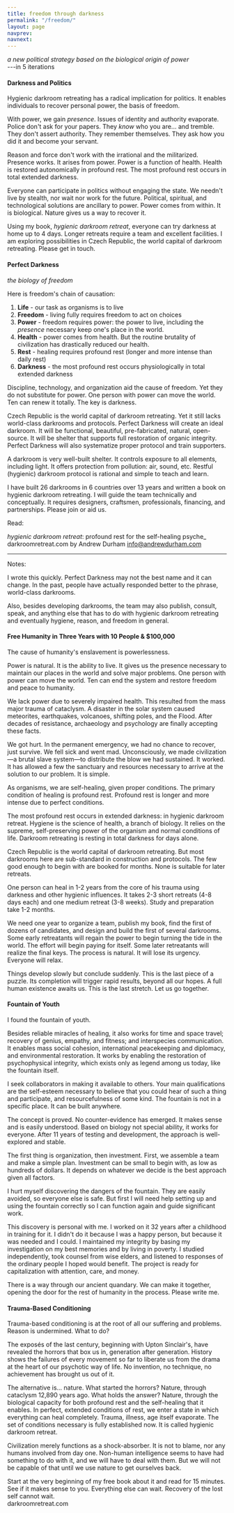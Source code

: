 ```yaml
---
title: freedom through darkness
permalink: "/freedom/"
layout: page
navprev: 
navnext:
---
```


_a new political strategy based on the biological origin of power_  
---in 5 iterations

#### Darkness and Politics

Hygienic darkroom retreating has a radical implication for politics. It enables individuals to recover personal power, the basis of freedom.

With power, we gain _presence_. Issues of identity and authority evaporate. Police don't ask for your papers. They _know_ who you are... and tremble. They don't assert authority. They remember themselves. They ask how you did it and become your servant.

Reason and force don't work with the irrational and the militarized. Presence works. It arises from power. Power is a function of health. Health is restored autonomically in profound rest. The most profound rest occurs in total extended darkness.

Everyone can participate in politics without engaging the state. We needn't live by stealth, nor wait nor work for the future. Political, spiritual, and technological solutions are ancillary to power. Power comes from within. It is biological. Nature gives us a way to recover it. 

Using my book, _hygienic darkroom retreat_, everyone can try darkness at home up to 4 days. Longer retreats require a team and excellent facilities. I am exploring possibilities in Czech Republic, the world capital of darkroom retreating. Please get in touch.

#### Perfect Darkness

_the biology of freedom_ 

Here is freedom's chain of causation:

1. **Life** - our task as organisms is to live
2. **Freedom** - living fully requires freedom to act on choices
3. **Power** - freedom requires power: the power to live, including the _presence_ necessary keep one's place
in the world.
4. **Health** - power comes from health. But the routine brutality of
civilization has drastically reduced our health.
5. **Rest** - healing requires profound rest (longer and more intense than daily rest)
6. **Darkness** - the most profound rest occurs physiologically in total
extended darkness

Discipline, technology, and organization aid the cause of freedom. Yet they do not substitute for power. One person with power can move the world. Ten can renew it totally. The key is darkness.

Czech Republic is the world capital of darkroom retreating. Yet it still lacks world-class darkrooms and protocols. Perfect Darkness will create an ideal darkroom. It will be functional, beautiful, pre-fabricated, natural, open-source. It will be shelter that supports full restoration of organic integrity. Perfect Darkness will also systematize proper protocol and train supporters.

A darkroom is very well-built shelter. It controls exposure to all elements, including light. It offers protection from pollution: air,
sound, etc. Restful (hygienic) darkroom protocol is rational and simple to teach and learn.

I have built 26 darkrooms in 6 countries over 13 years and written a book on hygienic darkroom retreating. I will guide the team
technically and conceptually. It requires designers, craftsmen, professionals, financing, and partnerships.  Please join or aid us.

Read: 

_hygienic darkroom retreat_:
profound rest for the self-healing psyche_
darkroomretreat.com
by Andrew Durham
info@andrewdurham.com

---

Notes: 

I wrote this quickly. Perfect Darkness may not the best name and it can change. In the past, people have actually responded better to the phrase, world-class darkrooms.

Also, besides developing darkrooms, the team may also publish, consult, speak, and anything else that has to do with hygienic
darkroom retreating and eventually hygiene, reason, and freedom in general.

#### Free Humanity in Three Years with 10 People & $100,000

The cause of humanity's enslavement is powerlessness. 

Power is natural. It is the ability to live. It gives us the presence necessary to maintain our places in the world and solve major problems. One person with power can move the world. Ten can end the system and restore freedom and peace to humanity.

We lack power due to severely impaired health. This resulted from the mass major trauma of cataclysm. A disaster in the solar system caused meteorites, earthquakes, volcanoes, shifting poles, and the Flood. After decades of resistance, archaeology and psychology are finally accepting these facts.

We got hurt. In the permanent emergency, we had no chance to recover, just survive. We fell sick and went mad. Unconsciously, we made civilization—a brutal slave system—to distribute the blow we had sustained. It worked. It has allowed a few the sanctuary and resources necessary to arrive at the solution to our problem. It is simple. 

As organisms, we are self-healing, given proper conditions. The primary condition of healing is profound rest. Profound rest is longer and more intense due to perfect conditions.

The most profound rest occurs in extended darkness: in hygienic darkroom retreat. Hygiene is the science of health, a branch of biology. It relies on the supreme, self-preserving power of the organism and normal conditions of life. Darkroom retreating is resting in total darkness for days alone. 

Czech Republic is the world capital of darkroom retreating. But most darkrooms here are sub-standard in construction and protocols. The few good enough to begin with are booked for months. None is suitable for later retreats. 

One person can heal in 1-2 years from the core of his trauma using darkness and other hygienic influences. It takes 2-3 short retreats (4-8 days each) and one medium retreat (3-8 weeks). Study and preparation take 1-2 months.

We need one year to organize a team, publish my book, find the first of dozens of candidates, and design and build the first of several darkrooms. Some early retreatants will regain the power to begin turning the tide in the world. The effort will begin paying for itself. Some later retreatants will realize the final keys. The process is natural. It will lose its urgency. Everyone will relax.

Things develop slowly but conclude suddenly. This is the last piece of a puzzle. Its completion will trigger rapid results, beyond all our hopes. A full human existence awaits us. This is the last stretch. Let us go together.

#### Fountain of Youth

I found the fountain of youth. 

Besides reliable miracles of healing, it also works for time and space travel; recovery of genius, empathy, and fitness; and interspecies communication. It enables mass social cohesion, international peacekeeping and diplomacy, and environmental restoration. It works by enabling the restoration of psychophysical integrity, which exists only as legend among us today, like the fountain itself. 

I seek collaborators in making it available to others. Your main qualifications are the self-esteem necessary to believe that you could hear of such a thing and participate, and resourcefulness of some kind. The fountain is not in a specific place. It can be built anywhere. 

The concept is proved. No counter-evidence has emerged. It makes sense and is easily understood. Based on biology not special ability, it works for everyone. After 11 years of testing and development, the approach is well-explored and stable.

The first thing is organization, then investment. First, we assemble a team and make a simple plan. Investment can be small to begin with, as low as hundreds of dollars. It depends on whatever we decide is the best approach given all factors.

I hurt myself discovering the dangers of the fountain. They are easily avoided, so everyone else is safe. But first I will need help setting up and using the fountain correctly so I can function again and guide significant work.

This discovery is personal with me. I worked on it 32 years after a childhood in training for it. I didn't do it because I was a happy person, but because it was needed and I could. I maintained my integrity by basing my investigation on my best memories and by living in poverty. I studied independently, took counsel from wise elders, and listened to responses of the ordinary people I hoped would benefit. The project is ready for capitalization with attention, care, and money. 

There is a way through our ancient quandary. We can make it together, opening the door for the rest of humanity in the process. Please write me.  

#### Trauma-Based Conditioning

Trauma-based conditioning is at the root of all our suffering and problems. Reason is undermined. What to do?

The exposés of the last century, beginning with Upton Sinclair's, have revealed the horrors that box us in, generation after generation. History shows the failures of every movement so far to liberate us from the drama at the heart of our psychotic way of life. No invention, no technique, no achievement has brought us out of it.

The alternative is... nature. What started the horrors? Nature, through cataclysm 12,890 years ago. What holds the answer? Nature, through the biological capacity for both profound rest and the self-healing that it enables. In perfect, extended conditions of rest, we enter a state in which everything can heal completely. Trauma, illness, age itself evaporate. The set of conditions necessary is fully established now. It is called hygienic darkroom retreat.

Civilization merely functions as a shock-absorber. It is not to blame, nor any humans involved from day one. Non-human intelligence seems to have had something to do with it, and we will have to deal with them. But we will not be capable of that until we use nature to get ourselves back.

Start at the very beginning of my free book about it and read for 15 minutes. See if it makes sense to you. Everything else can wait. Recovery of the lost self cannot wait.  
darkroomretreat.com
